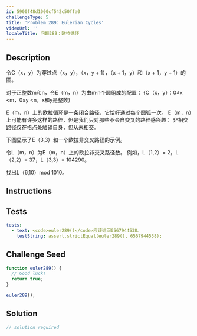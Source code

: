 ```yaml
---
id: 5900f48d1000cf542c50ffa0
challengeType: 5
title: 'Problem 289: Eulerian Cycles'
videoUrl: ''
localeTitle: 问题289：欧拉循环
---
```


## Description
<section id="description">
令C（x，y）为穿过点（x，y），（x，y + 1），（x + 1，y）和（x + 1，y + 1）的圆。

对于正整数m和n，令E（m，n）为由m·n个圆组成的配置：
{C（x，y）：0≤x <m，0≤y <n，x和y是整数}

E（m，n）上的欧拉循环是一条闭合路径，它恰好通过每个圆弧一次。
E（m，n）上可能有许多这样的路径，但是我们只对那些不会自交叉的路径感兴趣：
非相交路径仅在格点处触碰自身，但从未相交。

下图显示了E（3,3）和一个欧拉非交叉路径的示例。

令L（m，n）为E（m，n）上的欧拉非交叉路径数。
例如，L（1,2）= 2，L（2,2）= 37，L（3,3）= 104290。

找出L（6,10）mod 1010。
</section>

## Instructions
<section id="instructions">
</section>

## Tests
<section id='tests'>

```yml
tests:
  - text: <code>euler289()</code>应该返回6567944538。
    testString: assert.strictEqual(euler289(), 6567944538);

```

</section>

## Challenge Seed
<section id='challengeSeed'>

<div id='js-seed'>

```js
function euler289() {
  // Good luck!
  return true;
}

euler289();

```

</div>



</section>

## Solution
<section id='solution'>

```js
// solution required
```
</section>
